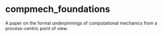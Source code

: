 compmech_foundations
====================

A paper on the formal underpinnings of computational mechanics from a process-centric point of view.
